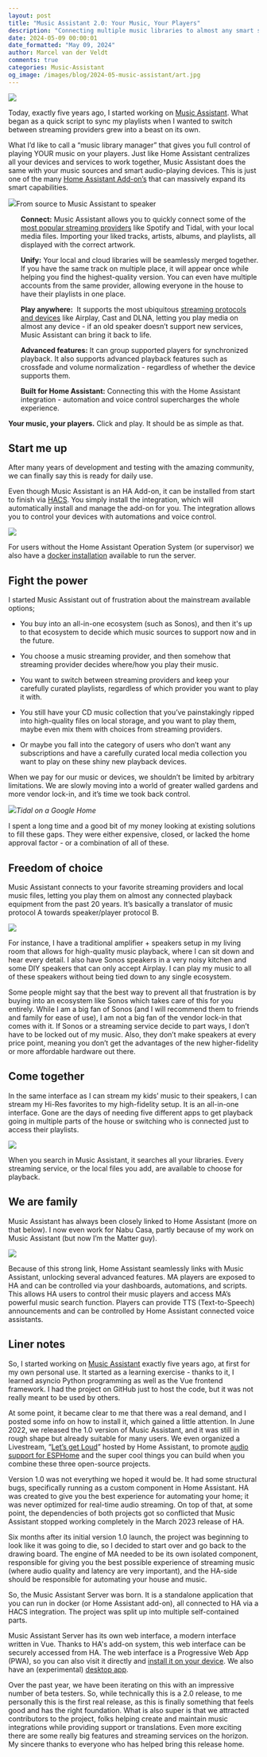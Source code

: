 ```yaml
---
layout: post
title: "Music Assistant 2.0: Your Music, Your Players"
description: "Connecting multiple music libraries to almost any smart speaker."
date: 2024-05-09 00:00:01
date_formatted: "May 09, 2024"
author: Marcel van der Veldt
comments: true
categories: Music-Assistant
og_image: /images/blog/2024-05-music-assistant/art.jpg
---
```

<p><img src='/images/blog/2024-05-music-assistant/art.jpg' class='no-shadow' /></p>

Today, exactly five years ago, I started working on [Music Assistant](https://music-assistant.io/). What began as a quick script to sync my playlists when I wanted to switch between streaming providers grew into a beast on its own.

What I’d like to call a “music library manager” that gives you full control of playing YOUR music on your players. Just like Home Assistant centralizes all your devices and services to work together, Music Assistant does the same with your music sources and smart audio-playing devices. This is just one of the many [Home Assistant Add-on’s](https://www.home-assistant.io/addons/) that can massively expand its smart capabilities.

<p class="img"><img src='/images/blog/2024-05-music-assistant/how-it-works.jpg'/>From source to Music Assistant to speaker</p>

<p style="margin-left: 25px;"><b>Connect:</b> Music Assistant allows you to quickly connect some of the <a href="https://music-assistant.io/music-providers/">most popular streaming providers</a> like Spotify and Tidal, with your local media files. Importing your liked tracks, artists, albums, and playlists, all displayed with the correct artwork.</p>

<p style="margin-left: 25px;"><b>Unify:</b> Your local and cloud libraries will be seamlessly merged together. If you have the same track on multiple place, it will appear once while helping you find the highest-quality version. You can even have multiple accounts from the same provider, allowing everyone in the house to have their playlists in one place.</p>

<p style="margin-left: 25px;"><b>Play anywhere:</b>  It supports the most ubiquitous <a href="https://music-assistant.io/player-support/">streaming protocols and devices</a> like Airplay, Cast and DLNA, letting you play media on almost any device - if an old speaker doesn’t support new services, Music Assistant can bring it back to life.</p>

<p style="margin-left: 25px;"><b>Advanced features:</b> It can group supported players for synchronized playback. It also supports advanced playback features such as crossfade and volume normalization - regardless of whether the device supports them. </p>

<p style="margin-left: 25px;"><b>Built for Home Assistant:</b> Connecting this with the Home Assistant integration - automation and voice control supercharges the whole experience.</p>

**Your music, your players.** Click and play. It should be as simple as that.

<!--more-->

Start me up
-----------

After many years of development and testing with the amazing community, we can finally say this is ready for daily use.

Even though Music Assistant is an HA Add-on, it can be installed from start to finish via [HACS](https://hacs.xyz/). You simply install the integration, which will automatically install and manage the add-on for you. The integration allows you to control your devices with automations and voice control.

<p class="img"><img src='/images/blog/2024-05-music-assistant/start-me-up.png'/></p>

For users without the Home Assistant Operation System (or supervisor) we also have a [docker installation](https://music-assistant.io/installation/) available to run the server.

Fight the power
---------------

I started Music Assistant out of frustration about the mainstream available options;

*   You buy into an all-in-one ecosystem (such as Sonos), and then it's up to that ecosystem to decide which music sources to support now and in the future.
    
*   You choose a music streaming provider, and then somehow that streaming provider decides where/how you play their music.
    
*   You want to switch between streaming providers and keep your carefully curated playlists, regardless of which provider you want to play it with.
    
*   You still have your CD music collection that you’ve painstakingly ripped into high-quality files on local storage, and you want to play them, maybe even mix them with choices from streaming providers.
    
*   Or maybe you fall into the category of users who don’t want any subscriptions and have a carefully curated local media collection you want to play on these shiny new playback devices.
    

When we pay for our music or devices, we shouldn’t be limited by arbitrary limitations. We are slowly moving into a world of greater walled gardens and more vendor lock-in, and it’s time we took back control. 

<p class="img"><img src='/images/blog/2024-05-music-assistant/fight-the-power.jpg'/><i>Tidal on a Google Home</i></p>

I spent a long time and a good bit of my money looking at existing solutions to fill these gaps. They were either expensive, closed, or lacked the home approval factor - or a combination of all of these.

Freedom of choice
-----------------

Music Assistant connects to your favorite streaming providers and local music files, letting you play them on almost any connected playback equipment from the past 20 years. It’s basically a translator of music protocol A towards speaker/player protocol B.

<p class="img"><img src='/images/blog/2024-05-music-assistant/freedom-of-choice.png'/></p>

For instance, I have a traditional amplifier + speakers setup in my living room that allows for high-quality music playback, where I can sit down and hear every detail. I also have Sonos speakers in a very noisy kitchen and some DIY speakers that can only accept Airplay. I can play my music to all of these speakers without being tied down to any single ecosystem.

Some people might say that the best way to prevent all that frustration is by buying into an ecosystem like Sonos which takes care of this for you entirely. While I am a big fan of Sonos (and I will recommend them to friends and family for ease of use), I am not a big fan of the vendor lock-in that comes with it. If Sonos or a streaming service decide to part ways, I don’t have to be locked out of my music. Also, they don’t make speakers at every price point, meaning you don’t get the advantages of the new higher-fidelity or more affordable hardware out there.

Come together
-------------

In the same interface as I can stream my kids’ music to their speakers, I can stream my Hi-Res favorites to my high-fidelity setup. It is an all-in-one interface. Gone are the days of needing five different apps to get playback going in multiple parts of the house or switching who is connected just to access their playlists.

<p class="img"><img src='/images/blog/2024-05-music-assistant/come-together.png'/></p>

When you search in Music Assistant, it searches all your libraries. Every streaming service, or the local files you add, are available to choose for playback.

We are family
-------------

Music Assistant has always been closely linked to Home Assistant (more on that below). I now even work for Nabu Casa, partly because of my work on Music Assistant (but now I’m the Matter guy). 

<p class="img"><img src='/images/blog/2024-05-music-assistant/we-are-family.png'/></p>

Because of this strong link, Home Assistant seamlessly links with Music Assistant, unlocking several advanced features. MA players are exposed to HA and can be controlled via your dashboards, automations, and scripts. This allows HA users to control their music players and access MA’s powerful music search function. Players can provide TTS (Text-to-Speech) announcements and can be controlled by Home Assistant connected voice assistants.

Liner notes 
------------

So, I started working on [Music Assistant](https://github.com/music-assistant) exactly five years ago, at first for my own personal use. It started as a learning exercise - thanks to it, I learned asyncio Python programming as well as the Vue frontend framework. I had the project on GitHub just to host the code, but it was not really meant to be used by others.

At some point, it became clear to me that there was a real demand, and I posted some info on how to install it, which gained a little attention. In June 2022, we released the 1.0 version of Music Assistant, and it was still in rough shape but already suitable for many users. We even organized a Livestream, “[Let’s get Loud](https://www.youtube.com/watch?v=SEH-DxOsywg)” hosted by Home Assistant, to promote [audio support for ESPHome](https://esphome.io/components/media_player/i2s_audio.html) and the super cool things you can build when you combine these three open-source projects.

Version 1.0 was not everything we hoped it would be. It had some structural bugs, specifically running as a custom component in Home Assistant. HA was created to give you the best experience for automating your home; it was never optimized for real-time audio streaming. On top of that, at some point, the dependencies of both projects got so conflicted that Music Assistant stopped working completely in the March 2023 release of HA.

Six months after its initial version 1.0 launch, the project was beginning to look like it was going to die, so I decided to start over and go back to the drawing board. The engine of MA needed to be its own isolated component, responsible for giving you the best possible experience of streaming music (where audio quality and latency are very important), and the HA-side should be responsible for automating your house and music.

So, the Music Assistant Server was born. It is a standalone application that you can run in docker (or Home Assistant add-on), all connected to HA via a HACS integration. The project was split up into multiple self-contained parts. 

Music Assistant Server has its own web interface, a modern interface written in Vue. Thanks to HA's add-on system, this web interface can be securely accessed from HA. The web interface is a Progressive Web App (PWA), so you can also visit it directly and [install it on your device](https://support.google.com/chrome/answer/9658361?hl=en-GB&co=GENIE.Platform=Desktop). We also have an (experimental) [desktop app](https://music-assistant.io/companion-app/).

Over the past year, we have been iterating on this with an impressive number of beta testers. So, while technically this is a 2.0 release, to me personally this is the first real release, as this is finally something that feels good and has the right foundation. What is also super is that we attracted contributors to the project, folks helping create and maintain music integrations while providing support or translations. Even more exciting there are some really big features and streaming services on the horizon. My sincere thanks to everyone who has helped bring this release home.